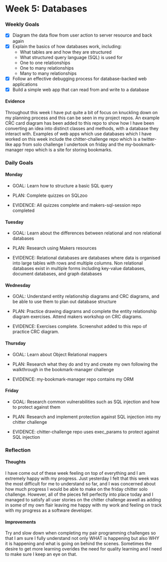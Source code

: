 # Week 5: Databases

### Weekly Goals
- [x] Diagram the data flow from user action to server resource and back again
- [x] Explain the basics of how databases work, including:
    *  What tables are and how they are structured
    *  What structured query language (SQL) is used for
    *  One to one relationships
    *  One to many relationships
    *  Many to many relationships
- [x] Follow an effective debugging process for database-backed web applications
- [x] Build a simple web app that can read from and write to a database

#### Evidence
Throughout this week I have put quite a bit of focus on knuckling down on my planning  process and this can be seen in my project repos. An example CRC card diagram has been added to this repo to show how I have been converting an idea into distinct classes and methods, with a database they interact with. Examples of web apps which use databases which I have worked on this week include the chitter-challenge repo which is a twitter-like app from solo challenge I undertook on friday and the my-bookmark-manager repo which is a site for storing bookmarks.

### Daily Goals
#### Monday
* GOAL: Learn how to structure a basic SQL query

* PLAN: Complete quizzes on SQLzoo

* EVIDENCE: All quizzes complete and makers-sql-session repo completed

#### Tuesday
* GOAL: Learn about the differences between relational and non relational databases

* PLAN:  Research using Makers resources

* EVIDENCE: Relational databases are databases where data is organised into large tables with rows and multiple columns. Non relational databases exist in multiple forms including key-value databases, document databases, and graph databases

#### Wednesday
* GOAL: Understand entity relationship diagrams and CRC diagrams, and be able to use them to plan out database structure

* PLAN: Practice drawing diagrams and complete the entity relationship diagram exercises. Attend makers workshop on CRC diagrams.

* EVIDENCE: Exercises complete. Screenshot added to this repo of practice CRC diagram.

#### Thursday
* GOAL: Learn about Object Relational mappers

* PLAN: Research what they do and try and create my own following the walkthrough in the bookmark-manager challenge

* EVIDENCE: my-bookmark-manager repo contains my ORM

#### Friday
* GOAL: Research common vulnerabilities such as SQL injection and how to protect against them

* PLAN: Research and implement protection against SQL injection into my chitter challenge

* EVIDENCE:  chitter-challenge repo uses exec_params to protect against SQL injection

### Reflection
#### Thoughts
I have come out of these week feeling on top of everything and I am extremely happy with my progress. Just yesterday I felt that this week was the most difficult for me to understand so far, and I was concerned about how much progress I would be able to make on the friday chitter solo challenge. However, all of the pieces fell perfectly into place today and I managed to satisfy all user stories on the chitter challenge aswell as adding in some of my own flair leaving me happy with my work and feeling on track with my progress as a software developer.

#### Improvements
Try and slow down when completing my pair programming challenges so that I am sure I fully understand not only WHAT is happening but also WHY it is happening and what is going on behind the scenes. Sometimes the desire to get more learning overides the need for quality learning and I need to make sure I keep an eye on that.
